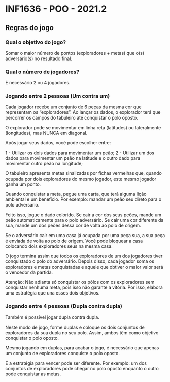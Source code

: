 # INF1636 - POO - 2021.2

## Regras do jogo

### Qual o objetivo do jogo?
Somar o maior número de pontos (exploradores + metas) que o(s) adversário(s) no resultado final.

### Qual o número de jogadores?
É necessário 2 ou 4 jogadores.

### Jogando entre 2 pessoas (Um contra um)

Cada jogador recebe um conjunto de 6 peças da mesma cor que representam os “exploradores”. Ao lançar os dados, o explorador terá que percorrer os campos do tabuleiro até conquistar o polo oposto.

O explorador pode se movimentar em linha reta (latitudes) ou lateralmente (longitudes), mas NUNCA em diagonal.

Após jogar seus dados, você pode escolher entre:

1 - Utilizar os dois dados para movimentar um peão;
2 - Utilizar um dos dados para movimentar um peão na latitude e o outro dado para movimentar outro peão na longitude;

O tabuleiro apresenta metas sinalizadas por fichas vermelhas que, quando ocupada por dois exploradores do mesmo jogador, este mesmo jogador ganha um ponto.

Quando conquistar a meta, pegue uma carta, que terá alguma lição ambiental e um benefício. Por exemplo: mandar um peão seu direto para o polo adversário.

Feito isso, jogue o dado colorido. Se cair a cor dos seus peões, mande um peão automaticamente para o polo adversário. Se cair uma cor diferente da sua, mande um dos peões dessa cor de volta ao polo de origem.

Se o adversário cair em uma casa já ocupada por uma peça sua, a sua peça é enviada de volta ao polo de origem. Você pode bloquear a casa colocando dois exploradores seus na mesma casa.

O jogo termina assim que todos os exploradores de um dos jogadores tiver conquistado o polo do adversário. Depois disso, cada jogador soma os exploradores e metas conquistadas e aquele que obtiver o maior valor será o vencedor da partida.

Atenção: Não adianta só conquistar os pólos com os exploradores sem conquistar nenhuma meta, pois isso não garante a vitória. Por isso, elabora uma estratégia que una esses dois objetivos.

### Jogando entre 4 pessoas (Dupla contra dupla)

Também é possível jogar dupla contra dupla.

Neste modo de jogo, forme duplas e coloque os dois conjuntos de exploradores da sua dupla no seu polo. Assim, ambos têm como objetivo conquistar o polo oposto.

Mesmo jogando em duplas, para acabar o jogo, é necessário que apenas um conjunto de exploradores conquiste o polo oposto.

E a estratégia para vencer pode ser diferente. Por exemplo: um dos conjuntos de exploradores pode chegar no polo oposto enquanto o outro pode conquistar as metas.

